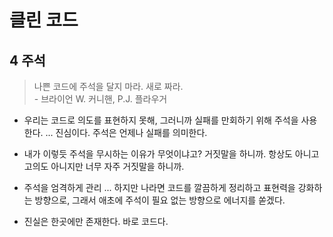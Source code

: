# 클린 코드

<Suspense>
    <BookAndProgress :key="'클린 코드'" :name="'클린 코드'" :startedAt="new Date('2022-09-06')"  :progressValue="69/406 * 100" :inProgress="true" />
</Suspense>

## 4 주석

> 나쁜 코드에 주석을 달지 마라. 새로 짜라. <br>
>     - 브라이언 W. 커니핸, P.J. 플라우거

-  우리는 코드로 의도를 표현하지 못해, 그러니까 실패를 만회하기 위해 주석을 사용한다. ... 진심이다. 주석은 언제나 실패를 의미한다.

-  내가 이렇듯 주석을 무시하는 이유가 무엇이냐고? 거짓말을 하니까. 항상도 아니고 고의도 아니지만 너무 자주 거짓말을 하니까.

-  주석을 엄격하게 관리 ... 하지만 나라면 코드를 깔끔하게 정리하고 표현력을 강화하는 방향으로, 그래서 애초에 주석이 필요 없는 방향으로 에너지를 쏟겠다.

-  진실은 한곳에만 존재한다. 바로 코드다.